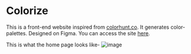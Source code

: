 # Colorize
This is a front-end website inspired from [colorhunt.co](https://colorhunt.co/). It generates color-palettes.
Designed on Figma.
You can access the site [here](https://heenamir.github.io/colorize/).

This is what the home page looks like- 
![image](https://user-images.githubusercontent.com/97759804/177861697-dc912578-430f-4c6c-ab18-da5703e8a8fe.png)
